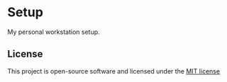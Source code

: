 # Setup 
My personal workstation setup.

## License
This project is open-source software and licensed under the [MIT license](./LICENSE.md)
